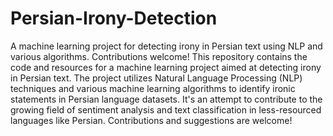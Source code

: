 # Persian-Irony-Detection
A machine learning project for detecting irony in Persian text using NLP and various algorithms. Contributions welcome!
This repository contains the code and resources for a machine learning project aimed at detecting irony in Persian text. The project utilizes Natural Language Processing (NLP) techniques and various machine learning algorithms to identify ironic statements in Persian language datasets. It's an attempt to contribute to the growing field of sentiment analysis and text classification in less-resourced languages like Persian. Contributions and suggestions are welcome!

